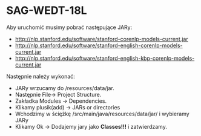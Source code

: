# SAG-WEDT-18L

Aby uruchomić musimy pobrać następujące JARy:

* http://nlp.stanford.edu/software/stanford-corenlp-models-current.jar
* http://nlp.stanford.edu/software/stanford-english-corenlp-models-current.jar
* http://nlp.stanford.edu/software/stanford-english-kbp-corenlp-models-current.jar

Następnie należy wykonać:
* JARy wrzucamy do /resources/data/jar. 
* Następnie File-> Project Structure. 
* Zakładka Modules -> Dependencies.
* Klikamy plusik(add) -> JARs or directories 
* Wchodzimy w ściężkę /src/main/java/resources/data/jar/ i wybieramy JARy
* Klikamy Ok -> Dodajemy jary jako <b>Classes!!!</b> i zatwierdzamy.


